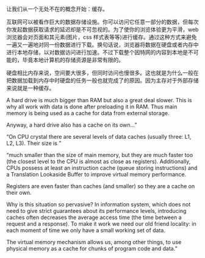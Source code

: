 让我们从一个无处不在的概念开始：缓存。

互联网可以被看作巨大的数据存储设施。你可以访问它任意一部分的数据，但每次你发起数据获取请求的延迟却是不可忽视的。为了使你的浏览体验更为平滑，web 浏览器会对页面和其元素\(图片，css 样式表等等\)进行缓存。通过这种方式来避免一遍又一遍地对同一份数据进行下载。换句话说，浏览器将数据在硬盘或者内存中进行本地存储，以对数据访问进行加速。不过下载整个因特网的内容到本地是不可能的，毕竟本地计算机的存储资源是非常有限的。

硬盘相比内存来说，空间要大很多，但同时访问也慢很多。这也就是为什么一般在把数据加载到内存中时硬盘的任务一般也就完成了的原因。因为主存对于外部存储来说就是一种缓存。

A hard drive is much bigger than RAM but also a great deal slower. This is why all work with data is done after preloading it in RAM. Thus main memory is being used as a cache for data from external storage.

Anyway, a hard drive also has a cache on its own...”

“On CPU crystal there are several levels of data caches \(usually three: L1, L2, L3\). Their size is ”

“much smaller than the size of main memory, but they are much faster too \(the closest level to the CPU is almost as close as registers\). Additionally, CPUs possess at least an instruction cache \(queue storing instructions\) and a Translation Lookaside Buffer to improve virtual memory performance.

Registers are even faster than caches \(and smaller\) so they are a cache on their own.

Why is this situation so pervasive? In information system, which does not need to give strict guarantees about its performance levels, introducing caches often decreases the average access time \(the time between a request and a response\). To make it work we need our old friend locality: in each moment of time we only have a small working set of data.

The virtual memory mechanism allows us, among other things, to use physical memory as a cache for chunks of program code and data.”


